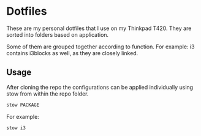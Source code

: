 # Dotfiles

These are my personal dotfiles that I use on my Thinkpad T420.
They are sorted into folders based on application.

Some of them are grouped together according to function.
For example: i3 contains i3blocks as well, as they are closely linked.

## Usage

After cloning the repo the configurations can be applied individually using stow from within the repo folder.

```bash
stow PACKAGE
```

For example:

```bash
stow i3
```
